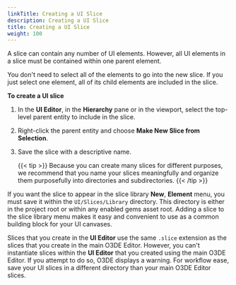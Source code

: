 ```yaml
---
linkTitle: Creating a UI Slice
description: Creating a UI Slice
title: Creating a UI Slice
weight: 100
---
```


A slice can contain any number of UI elements. However, all UI elements in a slice must be contained within one parent element.

You don't need to select all of the elements to go into the new slice. If you just select one element, all of its child elements are included in the slice.

**To create a UI slice**

1. In the **UI Editor**, in the **Hierarchy** pane or in the viewport, select the top-level parent entity to include in the slice.

1. Right-click the parent entity and choose **Make New Slice from Selection**.

1. Save the slice with a descriptive name.

    {{< tip >}}
Because you can create many slices for different purposes, we recommend that you name your slices meaningfully and organize them purposefully into directories and subdirectories.
    {{< /tip >}}

If you want the slice to appear in the slice library **New**, **Element** menu, you must save it within the `UI/Slices/Library` directory. This directory is either in the project root or within any enabled gems asset root. Adding a slice to the slice library menu makes it easy and convenient to use as a common building block for your UI canvases.

Slices that you create in the **UI Editor** use the same `.slice` extension as the slices that you create in the main O3DE Editor. However, you can't instantiate slices within the **UI Editor** that you created using the main O3DE Editor. If you attempt to do so, O3DE displays a warning. For workflow ease, save your UI slices in a different directory than your main O3DE Editor slices.
